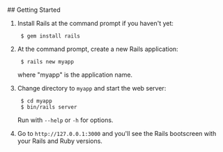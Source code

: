 <a name="readme-top"></a>
<!-- PROJECT LOGO -->
<br />
## Getting Started

1. Install Rails at the command prompt if you haven't yet:

        $ gem install rails

2. At the command prompt, create a new Rails application:

        $ rails new myapp

   where "myapp" is the application name.

3. Change directory to `myapp` and start the web server:

        $ cd myapp
        $ bin/rails server

   Run with `--help` or `-h` for options.

4. Go to `http://127.0.0.1:3000` and you'll see the Rails bootscreen with your Rails and Ruby versions.